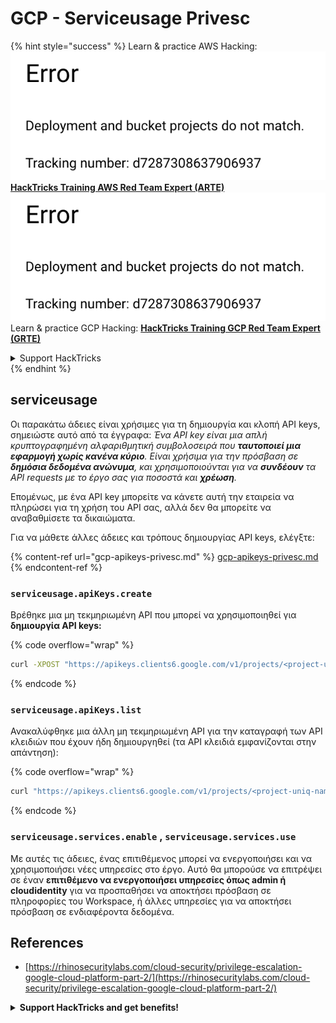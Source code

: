 # GCP - Serviceusage Privesc

{% hint style="success" %}
Learn & practice AWS Hacking:<img src="../../../.gitbook/assets/image (1) (1).png" alt="" data-size="line">[**HackTricks Training AWS Red Team Expert (ARTE)**](https://training.hacktricks.xyz/courses/arte)<img src="../../../.gitbook/assets/image (1) (1).png" alt="" data-size="line">\
Learn & practice GCP Hacking: <img src="../../../.gitbook/assets/image (2).png" alt="" data-size="line">[**HackTricks Training GCP Red Team Expert (GRTE)**<img src="../../../.gitbook/assets/image (2).png" alt="" data-size="line">](https://training.hacktricks.xyz/courses/grte)

<details>

<summary>Support HackTricks</summary>

* Check the [**subscription plans**](https://github.com/sponsors/carlospolop)!
* **Join the** 💬 [**Discord group**](https://discord.gg/hRep4RUj7f) or the [**telegram group**](https://t.me/peass) or **follow** us on **Twitter** 🐦 [**@hacktricks\_live**](https://twitter.com/hacktricks\_live)**.**
* **Share hacking tricks by submitting PRs to the** [**HackTricks**](https://github.com/carlospolop/hacktricks) and [**HackTricks Cloud**](https://github.com/carlospolop/hacktricks-cloud) github repos.

</details>
{% endhint %}

## serviceusage

Οι παρακάτω άδειες είναι χρήσιμες για τη δημιουργία και κλοπή API keys, σημειώστε αυτό από τα έγγραφα: _Ένα API key είναι μια απλή κρυπτογραφημένη αλφαριθμητική συμβολοσειρά που **ταυτοποιεί μια εφαρμογή χωρίς κανένα κύριο**. Είναι χρήσιμα για την πρόσβαση σε **δημόσια δεδομένα ανώνυμα**, και χρησιμοποιούνται για να **συνδέουν** τα API requests με το έργο σας για ποσοστά και **χρέωση**._

Επομένως, με ένα API key μπορείτε να κάνετε αυτή την εταιρεία να πληρώσει για τη χρήση του API σας, αλλά δεν θα μπορείτε να αναβαθμίσετε τα δικαιώματα.

Για να μάθετε άλλες άδειες και τρόπους δημιουργίας API keys, ελέγξτε:

{% content-ref url="gcp-apikeys-privesc.md" %}
[gcp-apikeys-privesc.md](gcp-apikeys-privesc.md)
{% endcontent-ref %}

### `serviceusage.apiKeys.create`

Βρέθηκε μια μη τεκμηριωμένη API που μπορεί να χρησιμοποιηθεί για **δημιουργία API keys:**

{% code overflow="wrap" %}
```bash
curl -XPOST "https://apikeys.clients6.google.com/v1/projects/<project-uniq-name>/apiKeys?access_token=$(gcloud auth print-access-token)"
```
{% endcode %}

### `serviceusage.apiKeys.list`

Ανακαλύφθηκε μια άλλη μη τεκμηριωμένη API για την καταγραφή των API κλειδιών που έχουν ήδη δημιουργηθεί (τα API κλειδιά εμφανίζονται στην απάντηση):

{% code overflow="wrap" %}
```bash
curl "https://apikeys.clients6.google.com/v1/projects/<project-uniq-name>/apiKeys?access_token=$(gcloud auth print-access-token)"
```
{% endcode %}

### **`serviceusage.services.enable`** , **`serviceusage.services.use`**

Με αυτές τις άδειες, ένας επιτιθέμενος μπορεί να ενεργοποιήσει και να χρησιμοποιήσει νέες υπηρεσίες στο έργο. Αυτό θα μπορούσε να επιτρέψει σε έναν **επιτιθέμενο να ενεργοποιήσει υπηρεσίες όπως admin ή cloudidentity** για να προσπαθήσει να αποκτήσει πρόσβαση σε πληροφορίες του Workspace, ή άλλες υπηρεσίες για να αποκτήσει πρόσβαση σε ενδιαφέροντα δεδομένα.

## **References**

* [https://rhinosecuritylabs.com/cloud-security/privilege-escalation-google-cloud-platform-part-2/](https://rhinosecuritylabs.com/cloud-security/privilege-escalation-google-cloud-platform-part-2/)

<details>

<summary><strong>Support HackTricks and get benefits!</strong></summary>

Do you work in a **cybersecurity company**? Do you want to see your **company advertised in HackTricks**? or do you want to have access the **latest version of the PEASS or download HackTricks in PDF**? Check the [**SUBSCRIPTION PLANS**](https://github.com/sponsors/carlospolop)!

Discover [**The PEASS Family**](https://opensea.io/collection/the-peass-family), our collection of exclusive [**NFTs**](https://opensea.io/collection/the-peass-family)

Get the [**official PEASS & HackTricks swag**](https://peass.creator-spring.com)

**Join the** [**💬**](https://emojipedia.org/speech-balloon/) [**Discord group**](https://discord.gg/hRep4RUj7f) or the [**telegram group**](https://t.me/peass) or **follow** me on **Twitter** [**🐦**](https://github.com/carlospolop/hacktricks/tree/7af18b62b3bdc423e11444677a6a73d4043511e9/\[https:/emojipedia.org/bird/README.md)[**@carlospolopm**](https://twitter.com/carlospolopm)**.**

**Share your hacking tricks submitting PRs to the** [**hacktricks github repo**](https://github.com/carlospolop/hacktricks)\*\*\*\*

**.**

</details>
